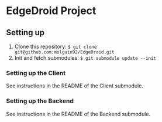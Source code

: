 # EdgeDroid Project
## Setting up

1. Clone this repository: `$ git clone git@github.com:molguin92/EdgeDroid.git`
2. Init and fetch submodules: `$ git submodule update --init`

### Setting up the Client

See instructions in the README of the Client submodule.

### Setting up the Backend

See instructions in the README of the Backend submodule.